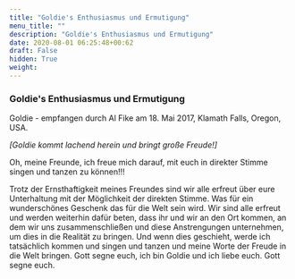 ```yaml
---
title: "Goldie's Enthusiasmus und Ermutigung"
menu_title: ""
description: "Goldie's Enthusiasmus und Ermutigung"
date: 2020-08-01 06:25:48+00:62
draft: False
hidden: True
weight:
---
```

### Goldie's Enthusiasmus und Ermutigung

Goldie - empfangen durch Al Fike am 18. Mai 2017, Klamath Falls, Oregon, USA.

*[Goldie kommt lachend herein und bringt große Freude!]*

 Oh, meine Freunde, ich freue mich darauf, mit euch in direkter Stimme singen und tanzen zu können!!!
 
Trotz der Ernsthaftigkeit meines Freundes sind wir alle erfreut über eure Unterhaltung mit der Möglichkeit der direkten Stimme. Was für ein wunderschönes Geschenk das für die Welt sein wird. Wir sind alle erfreut und werden weiterhin dafür beten, dass ihr und wir an den Ort kommen, an dem wir uns zusammenschließen und diese Anstrengungen unternehmen, um dies in die Realität zu bringen. Und wenn dies geschieht, werde ich tatsächlich kommen und singen und tanzen und meine Worte der Freude in die Welt bringen. Gott segne euch, ich bin Goldie und ich liebe euch. Gott segne euch.

